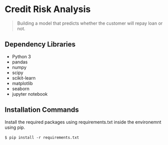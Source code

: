 # Credit Risk Analysis

> Building a model that predicts whether the customer will repay loan or not.

## Dependency Libraries

* Python 3
* pandas
* numpy
* scipy
* scikit-learn
* matplotlib
* seaborn
* jupyter notebook

## Installation Commands
Install the required packages using requirements.txt inside the environemnt using pip.
<br/> <br/>
	```
	$ pip install -r requirements.txt
	```
